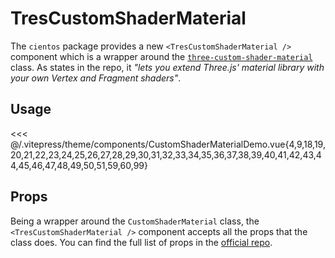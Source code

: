 # TresCustomShaderMaterial <Badge type="warning" text="^3.6.0" />

<DocsDemo>
  <CustomShaderMaterialDemo />
</DocsDemo>

The `cientos` package provides a new `<TresCustomShaderMaterial />` component which is a wrapper around the [`three-custom-shader-material`](https://github.com/FarazzShaikh/THREE-CustomShaderMaterial) class. As states in the repo, it _"lets you extend Three.js' material library with your own Vertex and Fragment shaders"_.

## Usage

<<< @/.vitepress/theme/components/CustomShaderMaterialDemo.vue{4,9,18,19,20,21,22,23,24,25,26,27,28,29,30,31,32,33,34,35,36,37,38,39,40,41,42,43,44,45,46,47,48,49,50,51,59,60,99}

## Props

Being a wrapper around the `CustomShaderMaterial` class, the `<TresCustomShaderMaterial />` component accepts all the props that the class does. You can find the full list of props in the [official repo](https://github.com/FarazzShaikh/THREE-CustomShaderMaterial).
